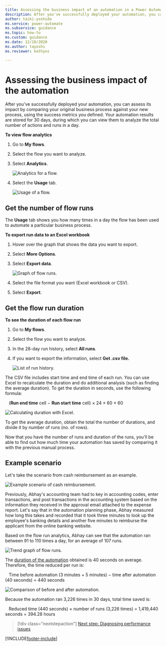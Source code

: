 ```yaml
---
title: Assessing the business impact of an automation in a Power Automate project | Microsoft Docs
description: After you've successfully deployed your automation, you can assess its impact by comparing your old and new business processes, using your metrics for success.
author: taiki-yoshida
ms.service: power-automate
ms.subservice: guidance
ms.topic: how-to
ms.custom: guidance
ms.date: 12/10/2020
ms.author: tayoshi
ms.reviewer: kathyos

---
```


# Assessing the business impact of the automation

After you've successfully deployed your automation, you can assess its impact
by comparing your original business process against your new process, using the
success metrics you defined. Your automation results are stored for 30 days,
during which you can view them to analyze the total number of actions and runs
in a day.
<!--markdownlint-disable MD036-->
**To view flow analytics**

1. Go to **My flows**.

2. Select the flow you want to analyze.

3. Select **Analytics**.

   ![Analytics for a flow.](media/analytics-tab.png "Analytics for a flow")

4. Select the **Usage** tab.

   ![Usage of a flow.](media/usage-tab.png "Usage of a flow")

## Get the number of flow runs

The **Usage** tab shows you how many times in a day the flow has been used to automate a
particular business process.

**To export run data to an Excel workbook**

1. Hover over the graph that shows the data you want to export.

2. Select **More Options**.

3. Select **Export data**.

   ![Graph of flow runs.](media/flow-runs-graph.png "Graph of flow runs")

4. Select the file format you want (Excel workbook or CSV).

5. Select **Export**.

## Get the flow run duration

**To see the duration of each flow run**

1. Go to **My flows**.

2. Select the flow you want to analyze.

3. In the 28-day run history, select **All runs**.

4. If you want to export the information, select **Get .csv file.**

   ![List of run history.](media/run-history-list.png "List of run history")

The CSV file includes start time and end time of each run. You can use Excel to
recalculate the duration and do additional analysis (such as finding the average duration).
To get the duration in seconds, use the following formula:

&nbsp;&nbsp;&nbsp;(**Run end time** cell &minus; **Run start time** cell) &times; 24 &times; 60 &times; 60

![Calculating duration with Excel.](media/excel-calculation.png "Calculating duration with Excel")

To get the average duration, obtain the total the number of durations, and 
divide it by number of runs (no. of rows).

Now that you have the number of runs and duration of the runs, you'll be able
to find out how much time your automation has saved by comparing it with the
previous manual process.

## Example scenario

Let's take the scenario from cash reimbursement as an example.

![Example scenario of cash reimbursement.](media/diagram-accounting-before.png "Example scenario of cash reimbursement")

Previously, Abhay's accounting team had to key in accounting
codes, enter transactions, and post transactions in the accounting system based on the
information they received in the approval email attached to the expense report. Let's say that in the automation planning phase,
Abhay measured how long this takes and recorded that it
took three minutes to look up the employee's banking details and another five minutes to
reimburse the applicant from the online banking website.

Based on the flow run analytics, Abhay can see that the automation ran between 91 to
110 times a day, for an average of 107 runs.

![Trend graph of flow runs.](media/flow-run-trends.png "Trend graph of flow runs")

The [duration of the automation](#get-the-flow-run-duration) obtained is 40 seconds on average. Therefore, the time reduced per run is:

&nbsp;&nbsp;&nbsp;Time before automation (3 minutes &plus; 5 minutes) &minus; time after automation (40 seconds) = 440 seconds

![Comparison of before and after automation.](media/before-after-automation.png "Comparison of before and after automation")

Because the automation ran 3,226 times in 30 days, total time saved is:

&nbsp;&nbsp;&nbsp;Reduced time (440 seconds) &times; number of runs (3,226 times) = 1,419,440 seconds =
394.28 hours

> [!div class="nextstepaction"]
> [Next step: Diagnosing performance issues](discover-performance-issues.md)

[!INCLUDE[footer-include](../../includes/footer-banner.md)]
